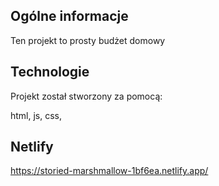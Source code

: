 ## Ogólne informacje
Ten projekt to prosty budżet domowy

## Technologie
Projekt został stworzony za pomocą:

html, js, css, 

## Netlify
https://storied-marshmallow-1bf6ea.netlify.app/
